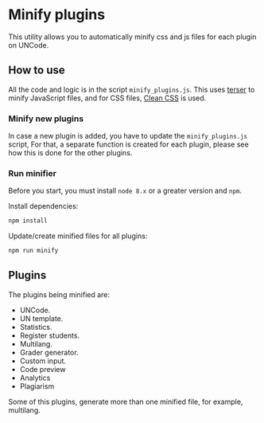 # Minify plugins

This utility allows you to automatically minify css and js files for each plugin on UNCode.  

## How to use

All the code and logic is in the script `minify_plugins.js`. This uses [terser][terser_url] to minify JavaScript files,
and for CSS files, [Clean CSS][clean_css_url] is used.

### Minify new plugins

In case a new plugin is added, you have to update the `minify_plugins.js` script, For that, a separate function is
 created for each plugin, please see how this is done for the other plugins.

### Run minifier 

Before you start, you must install `node 8.x` or a greater version and `npm`.

Install dependencies:

```bash
npm install
```

Update/create minified files for all plugins:

```bash
npm run minify
```

## Plugins

The plugins being minified are:

- UNCode.
- UN template.
- Statistics.
- Register students.
- Multilang.
- Grader generator.
- Custom input.
- Code preview
- Analytics
- Plagiarism

Some of this plugins, generate more than one minified file, for example, multilang.

[terser_url]: https://github.com/terser/terser
[clean_css_url]: https://www.cleancss.com/